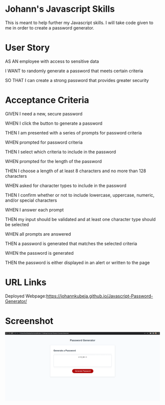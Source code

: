 <h1> Johann's Javascript Skills </h1>

This is meant to help further my Javascript skills. I will take code given to me in order to create a password generator. 

<h1> User Story </h1>

AS AN employee with access to sensitive data

I WANT to randomly generate a password that meets certain criteria

SO THAT I can create a strong password that provides greater security

<h1> Acceptance Criteria </h1>

GIVEN I need a new, secure password

WHEN I click the button to generate a password

THEN I am presented with a series of prompts for password criteria

WHEN prompted for password criteria

THEN I select which criteria to include in the password

WHEN prompted for the length of the password

THEN I choose a length of at least 8 characters and no more than 128 characters

WHEN asked for character types to include in the password

THEN I confirm whether or not to include lowercase, uppercase, numeric, and/or special characters

WHEN I answer each prompt

THEN my input should be validated and at least one character type should be selected

WHEN all prompts are answered

THEN a password is generated that matches the selected criteria

WHEN the password is generated

THEN the password is either displayed in an alert or written to the page

<h1> URL Links </h1>

Deployed Webpage:https://johannkubeja.github.io/Javascript-Password-Generator/

<h1> Screenshot </h1>

<img src="Password Generator Screenshot.png">

